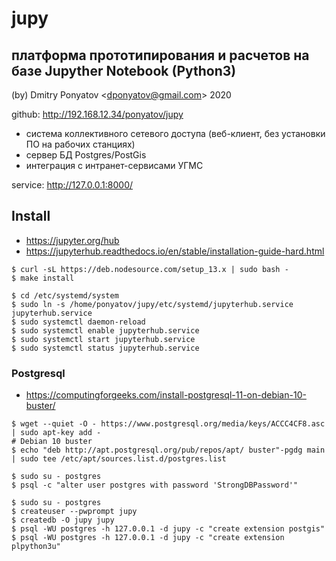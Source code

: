 #  jupy
## платформа прототипирования и расчетов на базе Jupyther Notebook (Python3)

(by) Dmitry Ponyatov <<dponyatov@gmail.com>> 2020

github: http://192.168.12.34/ponyatov/jupy

- система коллективного сетевого доступа (веб-клиент, без установки ПО на рабочих станциях)
- сервер БД Postgres/PostGis
- интеграция с интранет-сервисами УГМС


service: http://127.0.0.1:8000/


## Install

* https://jupyter.org/hub
* https://jupyterhub.readthedocs.io/en/stable/installation-guide-hard.html

```
$ curl -sL https://deb.nodesource.com/setup_13.x | sudo bash -
$ make install
```
```
$ cd /etc/systemd/system
$ sudo ln -s /home/ponyatov/jupy/etc/systemd/jupyterhub.service jupyterhub.service
$ sudo systemctl daemon-reload
$ sudo systemctl enable jupyterhub.service
$ sudo systemctl start jupyterhub.service
$ sudo systemctl status jupyterhub.service
```

### Postgresql

* https://computingforgeeks.com/install-postgresql-11-on-debian-10-buster/

```
$ wget --quiet -O - https://www.postgresql.org/media/keys/ACCC4CF8.asc | sudo apt-key add -
# Debian 10 buster
$ echo "deb http://apt.postgresql.org/pub/repos/apt/ buster"-pgdg main | sudo tee /etc/apt/sources.list.d/postgres.list
```
```
$ sudo su - postgres
$ psql -c "alter user postgres with password 'StrongDBPassword'"
```
```
$ sudo su - postgres
$ createuser --pwprompt jupy
$ createdb -O jupy jupy
$ psql -WU postgres -h 127.0.0.1 -d jupy -c "create extension postgis"
$ psql -WU postgres -h 127.0.0.1 -d jupy -c "create extension plpython3u"
```
